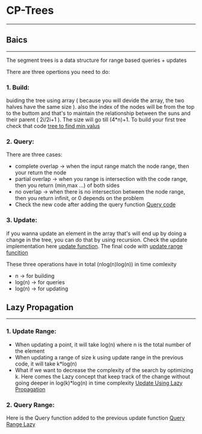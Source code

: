 # CP-Trees
-------------------------------------------------------
## Baics
----------
The segment trees is a data structure for range based queries + updates

There are three opertions you need to do:
### 1. Build:
buiding the tree using array ( because you will devide the array, the two halves have the same size ). also the index of the nodes will be from the top to the buttom and that's to maintain the relationship between the suns and their parent ( 2i/2i+1 ). The size will go till (4*n)+1. To build your first tree check that code [tree to find min valus](https://github.com/fatnaoui/CP-Trees/blob/main/10-BuildTreeMIn.cpp)
### 2. Query: 
There are three cases:
 - complete overlap -> when the input range match the node range, then your return the node
 - partial overlap -> when you range is intersection with the code range, then you return (min,max ...) of both sides
 - no overlap -> when there is no intersection between the node range, then you return infinit, or 0 depends on the problem
 - Check the new code after adding the query function [Query code](https://github.com/fatnaoui/CP-Trees/blob/main/11-QueryTreeMIn.cpp)
  
### 3. Update:
if you wanna update an element in the array that's will end up by doing a change in the tree, you can do that by using recursion. Check the update implementation here [update function](https://github.com/fatnaoui/CP-Trees/blob/main/12-UpdateTreeMIn.cpp). The final code with [update range funcition](https://github.com/fatnaoui/CP-Trees/blob/main/13-UpdateRangeTreeMIn.cpp)

These three operations have in total (nlog(n)log(n)) in time comlexity
 - n -> for building
 - log(n) -> for queries
 - log(n) -> for updating
## Lazy Propagation
-------------------
### 1. Update Range:
- When updating a point, it will take log(n) where n is the total number of the element
- When updating a range of size k using update range in the previous code, it will take k*log(n)
- What if we want to decrease the complexity of the search by optimizing k. Here comes the Lazy concept that keep track of the change without going deeper in log(k)*log(n) in time complexity [Update Using Lazy Propagation](https://github.com/fatnaoui/CP-Trees/blob/main/14-UpdatingRangeLazy.cpp)
### 2. Query Range:
Here is the Query function added to the previous update function [Query Range Lazy](https://github.com/fatnaoui/CP-Trees/blob/main/15-QueryRangeLazy.cpp)
  
